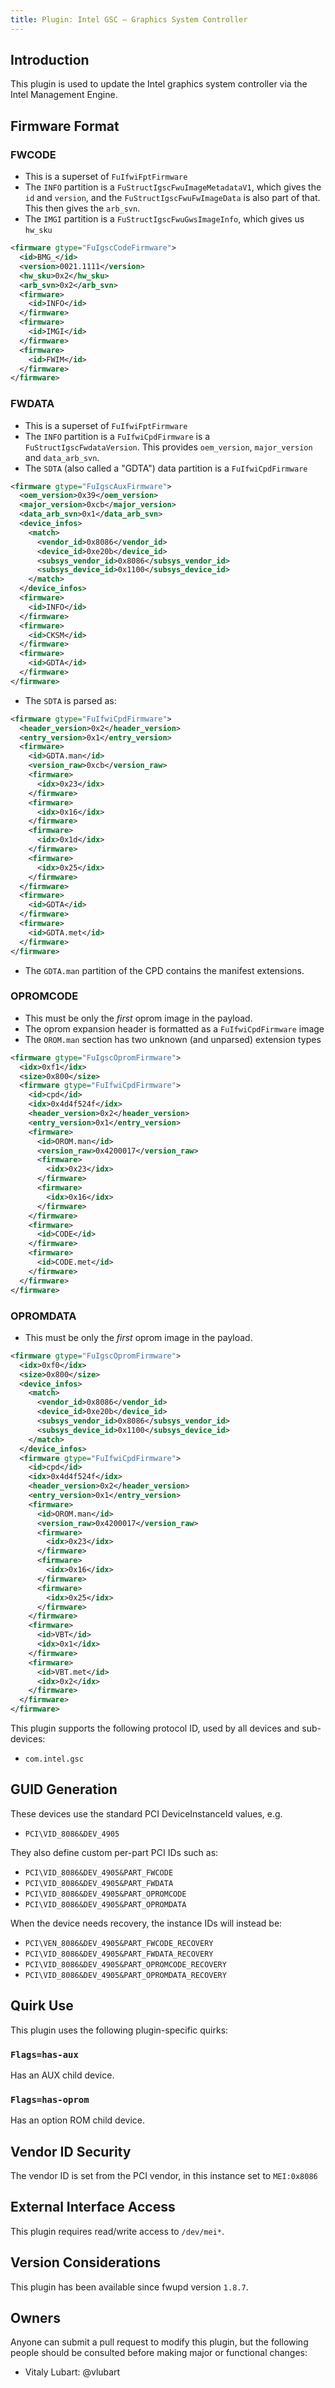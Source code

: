 ```yaml
---
title: Plugin: Intel GSC — Graphics System Controller
---
```


## Introduction

This plugin is used to update the Intel graphics system controller via the Intel Management Engine.

## Firmware Format

### FWCODE

* This is a superset of `FuIfwiFptFirmware`
* The `INFO` partition is a `FuStructIgscFwuImageMetadataV1`, which gives the `id` and `version`,
  and the `FuStructIgscFwuFwImageData` is also part of that. This then gives the `arb_svn`.
* The `IMGI` partition is a `FuStructIgscFwuGwsImageInfo`, which gives us `hw_sku`

```xml
<firmware gtype="FuIgscCodeFirmware">
  <id>BMG_</id>
  <version>0021.1111</version>
  <hw_sku>0x2</hw_sku>
  <arb_svn>0x2</arb_svn>
  <firmware>
    <id>INFO</id>
  </firmware>
  <firmware>
    <id>IMGI</id>
  </firmware>
  <firmware>
    <id>FWIM</id>
  </firmware>
</firmware>
```

### FWDATA

* This is a superset of `FuIfwiFptFirmware`
* The `INFO` partition is a `FuIfwiCpdFirmware` is a `FuStructIgscFwdataVersion`.
  This provides `oem_version`, `major_version` and `data_arb_svn`.
* The `SDTA` (also called a "GDTA") data partition is a `FuIfwiCpdFirmware`

```xml
<firmware gtype="FuIgscAuxFirmware">
  <oem_version>0x39</oem_version>
  <major_version>0xcb</major_version>
  <data_arb_svn>0x1</data_arb_svn>
  <device_infos>
    <match>
      <vendor_id>0x8086</vendor_id>
      <device_id>0xe20b</device_id>
      <subsys_vendor_id>0x8086</subsys_vendor_id>
      <subsys_device_id>0x1100</subsys_device_id>
    </match>
  </device_infos>
  <firmware>
    <id>INFO</id>
  </firmware>
  <firmware>
    <id>CKSM</id>
  </firmware>
  <firmware>
    <id>GDTA</id>
  </firmware>
</firmware>
```

* The `SDTA` is parsed as:

```xml
<firmware gtype="FuIfwiCpdFirmware">
  <header_version>0x2</header_version>
  <entry_version>0x1</entry_version>
  <firmware>
    <id>GDTA.man</id>
    <version_raw>0xcb</version_raw>
    <firmware>
      <idx>0x23</idx>
    </firmware>
    <firmware>
      <idx>0x16</idx>
    </firmware>
    <firmware>
      <idx>0x1d</idx>
    </firmware>
    <firmware>
      <idx>0x25</idx>
    </firmware>
  </firmware>
  <firmware>
    <id>GDTA</id>
  </firmware>
  <firmware>
    <id>GDTA.met</id>
  </firmware>
</firmware>
```

* The `GDTA.man` partition of the CPD contains the manifest extensions.

### OPROMCODE

* This must be only the *first* oprom image in the payload.
* The oprom expansion header is formatted as a `FuIfwiCpdFirmware` image
* The `OROM.man` section has two unknown (and unparsed) extension types

```xml
<firmware gtype="FuIgscOpromFirmware">
  <idx>0xf1</idx>
  <size>0x800</size>
  <firmware gtype="FuIfwiCpdFirmware">
    <id>cpd</id>
    <idx>0x4d4f524f</idx>
    <header_version>0x2</header_version>
    <entry_version>0x1</entry_version>
    <firmware>
      <id>OROM.man</id>
      <version_raw>0x4200017</version_raw>
      <firmware>
        <idx>0x23</idx>
      </firmware>
      <firmware>
        <idx>0x16</idx>
      </firmware>
    </firmware>
    <firmware>
      <id>CODE</id>
    </firmware>
    <firmware>
      <id>CODE.met</id>
    </firmware>
  </firmware>
</firmware>
```

### OPROMDATA

* This must be only the *first* oprom image in the payload.

```xml
<firmware gtype="FuIgscOpromFirmware">
  <idx>0xf0</idx>
  <size>0x800</size>
  <device_infos>
    <match>
      <vendor_id>0x8086</vendor_id>
      <device_id>0xe20b</device_id>
      <subsys_vendor_id>0x8086</subsys_vendor_id>
      <subsys_device_id>0x1100</subsys_device_id>
    </match>
  </device_infos>
  <firmware gtype="FuIfwiCpdFirmware">
    <id>cpd</id>
    <idx>0x4d4f524f</idx>
    <header_version>0x2</header_version>
    <entry_version>0x1</entry_version>
    <firmware>
      <id>OROM.man</id>
      <version_raw>0x4200017</version_raw>
      <firmware>
        <idx>0x23</idx>
      </firmware>
      <firmware>
        <idx>0x16</idx>
      </firmware>
      <firmware>
        <idx>0x25</idx>
      </firmware>
    </firmware>
    <firmware>
      <id>VBT</id>
      <idx>0x1</idx>
    </firmware>
    <firmware>
      <id>VBT.met</id>
      <idx>0x2</idx>
    </firmware>
  </firmware>
</firmware>
```

This plugin supports the following protocol ID, used by all devices and sub-devices:

* `com.intel.gsc`

## GUID Generation

These devices use the standard PCI DeviceInstanceId values, e.g.

* `PCI\VID_8086&DEV_4905`

They also define custom per-part PCI IDs such as:

* `PCI\VID_8086&DEV_4905&PART_FWCODE`
* `PCI\VID_8086&DEV_4905&PART_FWDATA`
* `PCI\VID_8086&DEV_4905&PART_OPROMCODE`
* `PCI\VID_8086&DEV_4905&PART_OPROMDATA`

When the device needs recovery, the instance IDs will instead be:

* `PCI\VEN_8086&DEV_4905&PART_FWCODE_RECOVERY`
* `PCI\VID_8086&DEV_4905&PART_FWDATA_RECOVERY`
* `PCI\VID_8086&DEV_4905&PART_OPROMCODE_RECOVERY`
* `PCI\VID_8086&DEV_4905&PART_OPROMDATA_RECOVERY`

## Quirk Use

This plugin uses the following plugin-specific quirks:

### `Flags=has-aux`

Has an AUX child device.

### `Flags=has-oprom`

Has an option ROM child device.

## Vendor ID Security

The vendor ID is set from the PCI vendor, in this instance set to `MEI:0x8086`

## External Interface Access

This plugin requires read/write access to `/dev/mei*`.

## Version Considerations

This plugin has been available since fwupd version `1.8.7`.

## Owners

Anyone can submit a pull request to modify this plugin, but the following people should be
consulted before making major or functional changes:

* Vitaly Lubart: @vlubart
